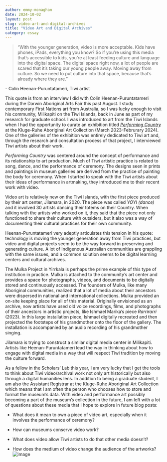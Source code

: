 ```yaml
---
author: emmy-monaghan
date: 2024-10-02
layout: post
slug: video-art-and-digital-archives
title: "Video Art and Digital Archives"
category: essay
---
```

> “With the younger generation, video is more acceptable. Kids have phones, iPads, everything you know? So if you’re using this media that’s accessible to kids, you’re at least feeding culture and language into the digital space. The digital space right now, a lot of people are scared that it’s taking our young people away. Moving away from culture. So we need to put culture into that space, because that’s already where they are.” 

 

\-    Colin Heenan-Puruntatameri, Tiwi artist

 

 

This quote is from an interview I did with Colin Heenan-Puruntatameri during the Darwin Aboriginal Arts Fair this past August. I study contemporary First Nations art from Australia, so I was lucky enough to visit his community, Milikapiti on the Tiwi Islands, back in June as part of my research for graduate school. I was introduced to art from the Tiwi Islands when I had the opportunity to curate an exhibition titled *[Performing Country](https://kluge-ruhe.org/collaboration/performing-country/)* at the Kluge-Ruhe Aboriginal Art Collection (March 2023-Februrary 2024). One of the galleries of the exhibition was entirely dedicated to Tiwi art and, through the research and consultation process of that project, I interviewed Tiwi artists about their work. 

 

*Performing Country* was centered around the concept of performance and its relationship to art production. Much of Tiwi artistic practice is related to song, dance, and the performance of ceremony. The designs seen in prints and paintings in museum galleries are derived from the practice of painting the body for ceremony. When I started to speak with the Tiwi artists about their ideas of performance in artmaking, they introduced me to their recent work with video. 

 

Video art is relatively new on the Tiwi Islands, with the first piece produced by their art center, Jilamara, in 2020. The piece was called *YOYI (dance)* and it involved 30 artists dancing their totems on their Country. When talking with the artists who worked on it, they said that the piece not only functioned to share their culture with outsiders, but it also was a way of documenting their cultural practices for their own community.

 

Heenan-Puruntatameri very adeptly articulates this tension in his quote: technology is moving the younger generation away from Tiwi practices, but video and digital projects seem to be the way forward in preserving and generating culture. A lot of Indigenous Australian communities are grappling with the same issues, and a common solution seems to be digital learning centers and cultural archives. 

 

The Mulka Project in Yirrkala is perhaps the prime example of this type of institution in practice. Mulka is attached to the community’s art center and provides a space for photographs, videos, and documents to be digitally stored and continuously accessed. The founders of Mulka, like many Aboriginal communities, realized that a lot of media about their ancestors were dispersed in national and international collections. Mulka provided an on-site keeping place for all of this material. Originally envisioned as an archive, now artists have used old voice recordings, films, and photographs of their ancestors in artistic projects, like Ishmael Marika’s piece *Rarrirarri* (2023). In this large installation piece, Ishmael digitally recreated and then projected the footsteps of his grandmother onto the floor of the gallery. The installation is accompanied by an audio recording of his grandmother singing.

 

Jilamara is trying to construct a similar digital media center in Milikapiti. Artists like Heenan-Puruntatameri lead the way in thinking about how to engage with digital media in a way that will respect Tiwi tradition by moving the culture forward.  

 

As a fellow in the Scholars’ Lab this year, I am very lucky that I get the tools to think about Tiwi video/archival work not only art historically but also through a digital humanities lens. In addition to being a graduate student, I am also the Assistant Registrar at the Kluge-Ruhe Aboriginal Art Collection which means that I am often the person who chooses how to store and format the museum’s data. With video and performance art possibly becoming a part of the museum’s collection in the future, I am left with a lot of questions about these media that I hope to explore in future blog posts: 

- What does it mean to own a piece of video art, especially when it involves the performance of ceremony?

- How can museums conserve video work?

- What does video allow Tiwi artists to do that other media doesn’t?

- How does the medium of video change the audience of the artworks?
![image](https://github.com/user-attachments/assets/4b428aaa-ef57-4608-b2c7-2c308e4b8510)
